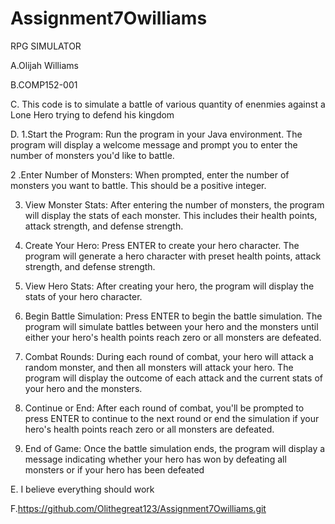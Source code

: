 # Assignment7Owilliams
RPG SIMULATOR

A.Olijah Williams

B.COMP152-001

C. This code is to simulate a battle of various quantity of enenmies against a Lone Hero
trying to defend his kingdom

D. 
    1.Start the Program: Run the program in your Java environment. The program will display a welcome message and prompt you to enter the number of monsters you'd like to battle.

   2 .Enter Number of Monsters: When prompted, enter the number of monsters you want to battle. This should be a positive integer.

3. View Monster Stats: After entering the number of monsters, the program will display the stats of each monster. This includes their health points, attack strength, and defense strength.

  4. Create Your Hero: Press ENTER to create your hero character. The program will generate a hero character with preset health points, attack strength, and defense strength.

  5. View Hero Stats: After creating your hero, the program will display the stats of your hero character.

  6. Begin Battle Simulation: Press ENTER to begin the battle simulation. The program will simulate battles between your hero and the monsters until either your hero's health points reach zero or all monsters are defeated.

  7. Combat Rounds: During each round of combat, your hero will attack a random monster, and then all monsters will attack your hero. The program will display the outcome of each attack and the current stats of your hero and the monsters.

  8. Continue or End: After each round of combat, you'll be prompted to press ENTER to continue to the next round or end the simulation if your hero's health points reach zero or all monsters are defeated.

   9. End of Game: Once the battle simulation ends, the program will display a message indicating whether your hero has won by defeating all monsters or if your hero has been defeated

E. I believe everything should work

F.https://github.com/Olithegreat123/Assignment7Owilliams.git
